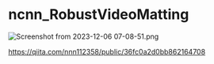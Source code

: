 # ncnn_RobustVideoMatting
![Screenshot from 2023-12-06 07-08-51.png](https://qiita-image-store.s3.ap-northeast-1.amazonaws.com/0/73020/7c85a9e1-1ce6-9647-5d94-9cd124c8c3f4.png)

https://qiita.com/nnn112358/public/36fc0a2d0bb862164708

